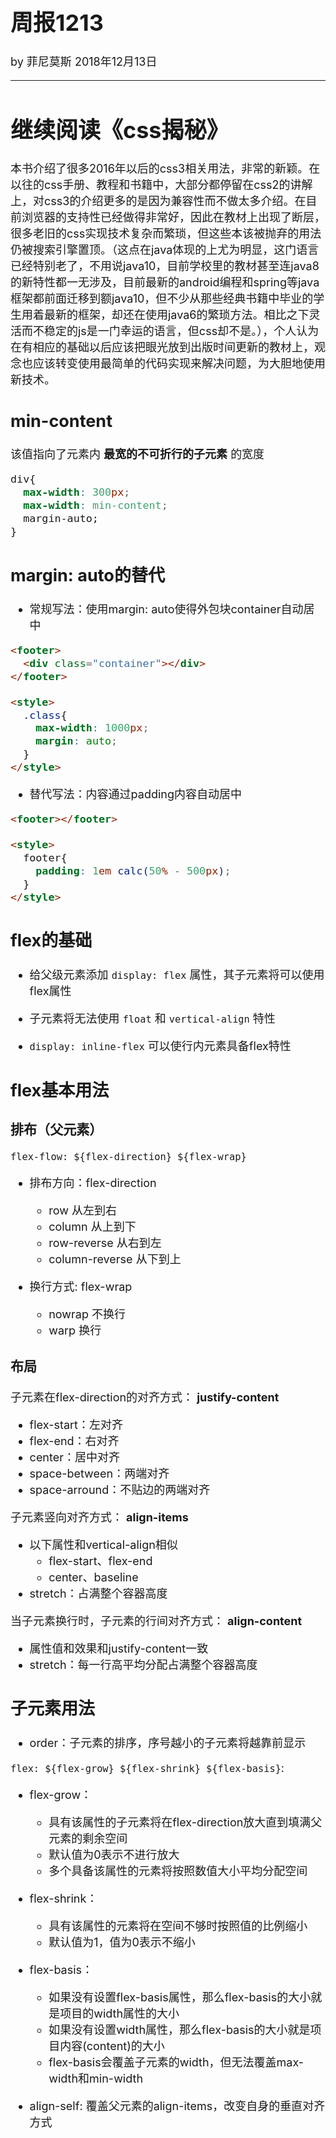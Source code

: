 
<font size = "4">

# 周报1213

by 菲尼莫斯 2018年12月13日

---

# 继续阅读《css揭秘》

本书介绍了很多2016年以后的css3相关用法，非常的新颖。在以往的css手册、教程和书籍中，大部分都停留在css2的讲解上，对css3的介绍更多的是因为兼容性而不做太多介绍。在目前浏览器的支持性已经做得非常好，因此在教材上出现了断层，很多老旧的css实现技术复杂而繁琐，但这些本该被抛弃的用法仍被搜索引擎置顶。（这点在java体现的上尤为明显，这门语言已经特别老了，不用说java10，目前学校里的教材甚至连java8的新特性都一无涉及，目前最新的android编程和spring等java框架都前面迁移到额java10，但不少从那些经典书籍中毕业的学生用着最新的框架，却还在使用java6的繁琐方法。相比之下灵活而不稳定的js是一门幸运的语言，但css却不是。），个人认为在有相应的基础以后应该把眼光放到出版时间更新的教材上，观念也应该转变使用最简单的代码实现来解决问题，为大胆地使用新技术。

## min-content

该值指向了元素内 **最宽的不可折行的子元素** 的宽度

```css
div{
  max-width: 300px;
  max-width: min-content;
  margin-auto;
}

```

## margin: auto的替代

* 常规写法：使用margin: auto使得外包块container自动居中

```html
<footer>
  <div class="container"></div>
</footer>

<style>
  .class{
    max-width: 1000px;
    margin: auto;
  }
</style>
```
* 替代写法：内容通过padding内容自动居中

```html
<footer></footer>

<style>
  footer{
    padding: 1em calc(50% - 500px);
  }
</style>
```

## flex的基础

* 给父级元素添加 `display: flex` 属性，其子元素将可以使用flex属性

* 子元素将无法使用 `float` 和 `vertical-align` 特性

* `display: inline-flex` 可以使行内元素具备flex特性

## flex基本用法

### 排布（父元素）

`flex-flow: ${flex-direction} ${flex-wrap}`

* 排布方向：flex-direction
  * row 从左到右
  * column 从上到下
  * row-reverse 从右到左
  * column-reverse 从下到上

* 换行方式: flex-wrap
  * nowrap 不换行
  * warp 换行

### 布局

子元素在flex-direction的对齐方式： **justify-content**
  * flex-start：左对齐
  * flex-end：右对齐
  * center：居中对齐
  * space-between：两端对齐
  * space-arround：不贴边的两端对齐

子元素竖向对齐方式： **align-items**
* 以下属性和vertical-align相似
  * flex-start、flex-end
  * center、baseline
* stretch：占满整个容器高度

当子元素换行时，子元素的行间对齐方式： **align-content**
  * 属性值和效果和justify-content一致
  * stretch：每一行高平均分配占满整个容器高度

## 子元素用法

* order：子元素的排序，序号越小的子元素将越靠前显示

`flex: ${flex-grow} ${flex-shrink} ${flex-basis}`:

* flex-grow：
  * 具有该属性的子元素将在flex-direction放大直到填满父元素的剩余空间
  * 默认值为0表示不进行放大
  * 多个具备该属性的元素将按照数值大小平均分配空间

* flex-shrink：
  * 具有该属性的元素将在空间不够时按照值的比例缩小
  * 默认值为1，值为0表示不缩小

* flex-basis：
  * 如果没有设置flex-basis属性，那么flex-basis的大小就是项目的width属性的大小
  * 如果没有设置width属性，那么flex-basis的大小就是项目内容(content)的大小
  * flex-basis会覆盖子元素的width，但无法覆盖max-width和min-width

* align-self: 覆盖父元素的align-items，改变自身的垂直对齐方式

</font>
